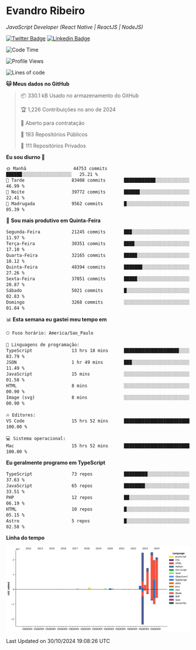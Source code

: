 # Evandro **Ribeiro**

*JavaScript Developer (React Native | ReactJS | NodeJS)*

[![Twitter Badge](https://img.shields.io/badge/-@ribeiroevandro-201B2D?style=flat-square&labelColor=201B2D&logo=twitter&logoColor=white&link=https://twitter.com/ribeiroevandro)](https://twitter.com/ribeiroevandro) 
[![Linkedin Badge](https://img.shields.io/badge/-Evandro%20Ribeiro-201B2D?style=flat-square&logo=Linkedin&logoColor=white&link=https://www.linkedin.com/in/ribeiroevandro)](https://www.linkedin.com/in/ribeiroevandro) 


<!--START_SECTION:waka-->
![Code Time](http://img.shields.io/badge/Code%20Time-4%2C136%20hrs%2032%20mins-blue)

![Profile Views](http://img.shields.io/badge/Visualizac%C3%B5es%20do%20perfil-2-blue)

![Lines of code](https://img.shields.io/badge/Desde%20o%20Hello%20World%20eu%20escrevi-113.3%20million%20linhas%20de%20c%C3%B3digo-blue)

**🐱 Meus dados no GitHub** 

> 📦 330.1 kB Usado no armazenamento do GitHub 
 > 
> 🏆 1,226 Contribuições no ano de 2024
 > 
> 💼 Aberto para contratação
 > 
> 📜 193 Repositórios Públicos 
 > 
> 🔑 111 Repositórios Privados 
 > 
**Eu sou diurno 🐤** 

```text
🌞 Manhã                  44753 commits       ██████░░░░░░░░░░░░░░░░░░░   25.21 % 
🌆 Tarde                  83408 commits       ████████████░░░░░░░░░░░░░   46.99 % 
🌃 Noite                  39772 commits       ██████░░░░░░░░░░░░░░░░░░░   22.41 % 
🌙 Madrugada              9562 commits        █░░░░░░░░░░░░░░░░░░░░░░░░   05.39 % 
```
📅 **Sou mais produtivo em Quinta-Feira** 

```text
Segunda-Feira            21245 commits       ███░░░░░░░░░░░░░░░░░░░░░░   11.97 % 
Terça-Feira              30351 commits       ████░░░░░░░░░░░░░░░░░░░░░   17.10 % 
Quarta-Feira             32165 commits       █████░░░░░░░░░░░░░░░░░░░░   18.12 % 
Quinta-Feira             48394 commits       ███████░░░░░░░░░░░░░░░░░░   27.26 % 
Sexta-Feira              37051 commits       █████░░░░░░░░░░░░░░░░░░░░   20.87 % 
Sábado                   5021 commits        █░░░░░░░░░░░░░░░░░░░░░░░░   02.83 % 
Domingo                  3268 commits        ░░░░░░░░░░░░░░░░░░░░░░░░░   01.84 % 
```


📊 **Esta semana eu gastei meu tempo em** 

```text
🕑︎ Fuso horário: America/Sao_Paulo

💬 Linguagens de programação: 
TypeScript               13 hrs 18 mins      █████████████████████░░░░   83.79 % 
JSON                     1 hr 49 mins        ███░░░░░░░░░░░░░░░░░░░░░░   11.49 % 
JavaScript               15 mins             ░░░░░░░░░░░░░░░░░░░░░░░░░   01.58 % 
HTML                     8 mins              ░░░░░░░░░░░░░░░░░░░░░░░░░   00.90 % 
Image (svg)              8 mins              ░░░░░░░░░░░░░░░░░░░░░░░░░   00.90 % 

🔥 Editores: 
VS Code                  15 hrs 52 mins      █████████████████████████   100.00 % 

💻 Sistema operacional: 
Mac                      15 hrs 52 mins      █████████████████████████   100.00 % 
```

**Eu geralmente programo em TypeScript** 

```text
TypeScript               73 repos            █████████░░░░░░░░░░░░░░░░   37.63 % 
JavaScript               65 repos            ████████░░░░░░░░░░░░░░░░░   33.51 % 
PHP                      12 repos            ██░░░░░░░░░░░░░░░░░░░░░░░   06.19 % 
HTML                     10 repos            █░░░░░░░░░░░░░░░░░░░░░░░░   05.15 % 
Astro                    5 repos             █░░░░░░░░░░░░░░░░░░░░░░░░   02.58 % 
```



**Linha do tempo**

![Lines of Code chart](https://raw.githubusercontent.com/ribeiroevandro/ribeiroevandro/main/assets/bar_graph.png)


 Last Updated on 30/10/2024 19:08:26 UTC
<!--END_SECTION:waka-->
